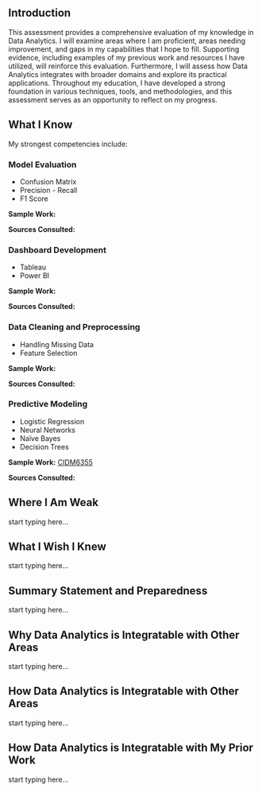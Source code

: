## Introduction
This assessment provides a comprehensive evaluation of my knowledge in Data Analytics. I will examine areas where I am proficient, areas needing improvement, and gaps in my capabilities that I hope to fill. Supporting evidence, including examples of my previous work and resources I have utilized, will reinforce this evaluation. Furthermore, I will assess how Data Analytics integrates with broader domains and explore its practical applications. Throughout my education, I have developed a strong foundation in various techniques, tools, and methodologies, and this assessment serves as an opportunity to reflect on my progress. 

## What I Know
My strongest competencies include:

### Model Evaluation
* Confusion Matrix
* Precision - Recall
* F1 Score

<b>Sample Work:</b> 

<b>Sources Consulted:</b>

### Dashboard Development
* Tableau
* Power BI

<b>Sample Work:</b>

<b>Sources Consulted:</b>

### Data Cleaning and Preprocessing
* Handling Missing Data
* Feature Selection

<b>Sample Work:</b>

<b>Sources Consulted:</b>

### Predictive Modeling
* Logistic Regression
* Neural Networks
* Naïve Bayes
* Decision Trees

<b>Sample Work:</b> [CIDM6355](Assignment1/HW1-CIDM6355(1).docx)

<b>Sources Consulted:</b>

## Where I Am Weak
start typing here...

## What I Wish I Knew 
start typing here...

## Summary Statement and Preparedness 
start typing here...

## Why Data Analytics is Integratable with Other Areas
start typing here...

## How Data Analytics is Integratable with Other Areas
start typing here...

## How Data Analytics is Integratable with My Prior Work
start typing here...
